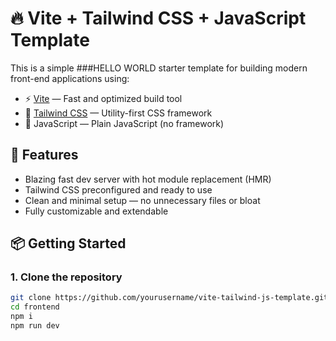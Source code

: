 # 🔥 Vite + Tailwind CSS + JavaScript Template

This is a simple ###HELLO WORLD starter template for building modern front-end applications using:

- ⚡ [Vite](https://vitejs.dev/) — Fast and optimized build tool
- 🎨 [Tailwind CSS](https://tailwindcss.com/) — Utility-first CSS framework
- 🧠 JavaScript — Plain JavaScript (no framework)

## 🚀 Features

- Blazing fast dev server with hot module replacement (HMR)
- Tailwind CSS preconfigured and ready to use
- Clean and minimal setup — no unnecessary files or bloat
- Fully customizable and extendable

## 📦 Getting Started

### 1. Clone the repository

```bash
git clone https://github.com/yourusername/vite-tailwind-js-template.git
cd frontend
npm i
npm run dev

